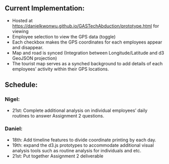 ## Current Implementation:
- Hosted at https://danielkwonwu.github.io/GASTechAbduction/prototype.html for viewing
- Employee selection to view the GPS data (toggle)
- Each checkbox makes the GPS coordinates for each employees appear and disappear.
- Map and road is synced (Integration between Longitude/Latitude and d3 GeoJSON projection)
- The tourist map serves as a synched background to add details of each employees’ activity within their GPS locations.
## Schedule: 
### Nigel:
- 21st: Complete additional analysis on individual employees’ daily routines to answer Assignment 2 questions.
### Daniel:
- 18th: Add timeline features to divide coordinate printing by each day.
- 19th: expand the d3.js prototypes to accommodate additional visual analysis 
tools such as routine analysis for individuals and etc.
- 21st: Put together Assignment 2 deliverable
